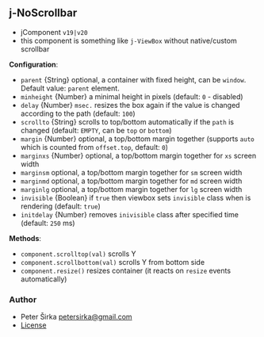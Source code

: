 ## j-NoScrollbar

- jComponent `v19|v20`
- this component is something like `j-ViewBox` without native/custom scrollbar

__Configuration__:

- `parent` {String} optional, a container with fixed height, can be `window`. Default value: `parent` element.
- `minheight` {Number} a minimal height in pixels (default: `0` - disabled)
- `delay` {Number} `msec.` resizes the box again if the value is changed according to the path (default: `100`)
- `scrollto` {String} scrolls to top/bottom automatically if the `path` is changed (default: `EMPTY`, can be `top` or `bottom`)
- `margin` {Number} optional, a top/bottom margin together (supports `auto` which is counted from `offset.top`, default: `0`)
- `marginxs` {Number} optional, a top/bottom margin together for `xs` screen width
- `marginsm` optional, a top/bottom margin together for `sm` screen width
- `marginmd` optional, a top/bottom margin together for `md` screen width
- `marginlg` optional, a top/bottom margin together for `lg` screen width
- `invisible` {Boolean} if `true` then viewbox sets `invisible` class when is rendering (default: `true`)
- `initdelay` {Number} removes `inivisible` class after specified time (default: `250` ms)

__Methods__:

- `component.scrolltop(val)` scrolls Y
- `component.scrollbottom(val)` scrolls Y from bottom side
- `component.resize()` resizes container (it reacts on `resize` events automatically)

### Author

- Peter Širka <petersirka@gmail.com>
- [License](https://www.totaljs.com/license/)
